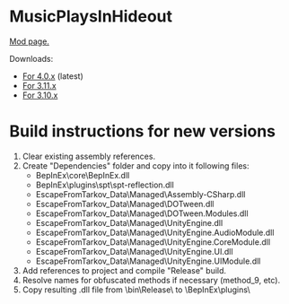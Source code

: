# MusicPlaysInHideout
[Mod page.](https://hub.sp-tarkov.com/files/file/2891-music-plays-in-hideout)

Downloads:
- [For 4.0.x](https://github.com/Mugnum/SPT_MusicPlaysInHideout/releases) (latest)
- [For 3.11.x](https://github.com/Mugnum/SPT_MusicPlaysInHideout/releases/tag/1.1.0)
- [For 3.10.x](https://github.com/Mugnum/SPT_MusicPlaysInHideout/releases/tag/1.0.0)

# Build instructions for new versions
1. Clear existing assembly references.
2. Create "Dependencies" folder and copy into it following files:
   - BepInEx\core\BepInEx.dll
   - BepInEx\plugins\spt\spt-reflection.dll
   - EscapeFromTarkov_Data\Managed\Assembly-CSharp.dll
   - EscapeFromTarkov_Data\Managed\DOTween.dll
   - EscapeFromTarkov_Data\Managed\DOTween.Modules.dll
   - EscapeFromTarkov_Data\Managed\UnityEngine.dll
   - EscapeFromTarkov_Data\Managed\UnityEngine.AudioModule.dll
   - EscapeFromTarkov_Data\Managed\UnityEngine.CoreModule.dll
   - EscapeFromTarkov_Data\Managed\UnityEngine.UI.dll
   - EscapeFromTarkov_Data\Managed\UnityEngine.UIModule.dll
3. Add references to project and compile "Release" build.
4. Resolve names for obfuscated methods if necessary (method_9, etc).
5. Copy resulting .dll file from \bin\Release\ to \BepInEx\plugins\
